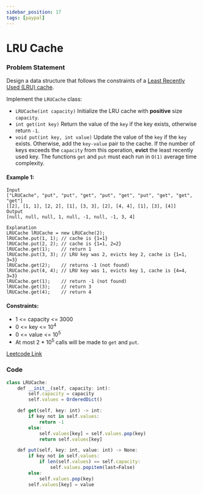 ```yaml
---
sidebar_position: 17
tags: [paypal]
---
```


# LRU Cache

### Problem Statement

Design a data structure that follows the constraints of a [Least Recently Used (LRU) cache](https://en.wikipedia.org/wiki/Cache_replacement_policies#LRU).

Implement the `LRUCache` class:

- `LRUCache(int capacity)` Initialize the LRU cache with **positive** size `capacity`.
- `int get(int key)` Return the value of the `key` if the key exists, otherwise return `-1`.
- `void put(int key, int value)` Update the value of the `key` if the `key` exists. Otherwise, add the `key-value` pair to the cache. If the number of keys exceeds the `capacity` from this operation, **evict** the least recently used key.
The functions `get` and `put` must each run in `O(1)` average time complexity.

#### Example 1:

```
Input
["LRUCache", "put", "put", "get", "put", "get", "put", "get", "get", "get"]
[[2], [1, 1], [2, 2], [1], [3, 3], [2], [4, 4], [1], [3], [4]]
Output
[null, null, null, 1, null, -1, null, -1, 3, 4]

Explanation
LRUCache lRUCache = new LRUCache(2);
lRUCache.put(1, 1); // cache is {1=1}
lRUCache.put(2, 2); // cache is {1=1, 2=2}
lRUCache.get(1);    // return 1
lRUCache.put(3, 3); // LRU key was 2, evicts key 2, cache is {1=1, 3=3}
lRUCache.get(2);    // returns -1 (not found)
lRUCache.put(4, 4); // LRU key was 1, evicts key 1, cache is {4=4, 3=3}
lRUCache.get(1);    // return -1 (not found)
lRUCache.get(3);    // return 3
lRUCache.get(4);    // return 4
```

#### Constraints:

- 1 <= capacity <= 3000
- 0 <= key <= 10<sup>4</sup>
- 0 <= value <= 10<sup>5</sup>
- At most 2 * 10<sup>5</sup> calls will be made to `get` and `put`.

[Leetcode Link](https://leetcode.com/problems/lru-cache/)

### Code

```jsx title="Python"
class LRUCache:
    def __init__(self, capacity: int):
        self.capacity = capacity
        self.values = OrderedDict()

    def get(self, key: int) -> int:
        if key not in self.values:
            return -1
        else:
            self.values[key] = self.values.pop(key)
            return self.values[key]

    def put(self, key: int, value: int) -> None:
        if key not in self.values:
            if len(self.values) == self.capacity:
                self.values.popitem(last=False)
        else:
            self.values.pop(key)
        self.values[key] = value
        
```